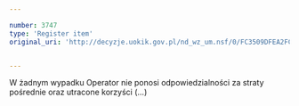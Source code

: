 ```yaml
---

number: 3747
type: 'Register item'
original_uri: 'http://decyzje.uokik.gov.pl/nd_wz_um.nsf/0/FC3509DFEA2FC55DC1257A7F002A123F?OpenDocument'


---
```


W żadnym wypadku Operator nie ponosi odpowiedzialności za straty pośrednie oraz utracone korzyści (...)
